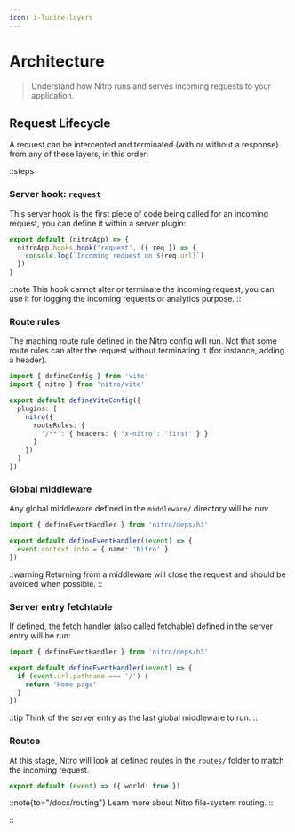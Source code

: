 ```yaml
---
icon: i-lucide-layers
---
```


# Architecture

> Understand how Nitro runs and serves incoming requests to your application.

## Request Lifecycle

A request can be intercepted and terminated (with or without a response) from any of these layers, in this order:

::steps
### Server hook: `request`

This server hook is the first piece of code being called for an incoming request, you can define it within a server plugin:

```ts [plugins/request-hoook.ts]
export default (nitroApp) => {
  nitroApp.hooks.hook('request', ({ req }) => {
    console.log(`Incoming request on ${req.url}`)
  })
}
```

::note
This hook cannot alter or terminate the incoming request, you can use it for logging the incoming requests or analytics purpose.
::


### Route rules

The maching route rule defined in the Nitro config will run. Not that some route rules can alter the request without terminating it (for instance, adding a header).

```ts [vite.config.mjs]
import { defineConfig } from 'vite'
import { nitro } from 'nitro/vite'

export default defineViteConfig({
  plugins: [
    nitro({
      routeRules: {
        '/**': { headers: { 'x-nitro': 'first' } }
      }
    })
  ]
})
```

### Global middleware

Any global middleware defined in the `middleware/` directory will be run:

```ts [middleware/info.ts]
import { defineEventHandler } from 'nitro/deps/h3'

export default defineEventHandler((event) => {
  event.context.info = { name: 'Nitro' }
})
```

::warning
Returning from a middleware will close the request and should be avoided when possible.
::

### Server entry fetchtable

If defined, the fetch handler (also called fetchable) defined in the server entry will be run:

```ts [server.ts]
import { defineEventHandler } from 'nitro/deps/h3'

export default defineEventHandler((event) => {
  if (event.url.pathname === '/') {
    return 'Home page'
  }
})
```

::tip
Think of the server entry as the last global middleware to run.
::

### Routes

At this stage, Nitro will look at defined routes in the `routes/` folder to match the incoming request.

```ts [routes/api/hello.ts]
export default (event) => ({ world: true })
```

::note{to="/docs/routing"}
Learn more about Nitro file-system routing.
::

::
